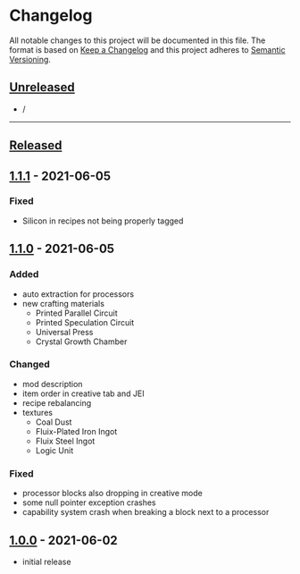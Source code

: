 # Changelog
All notable changes to this project will be documented in this file.
The format is based on [Keep a Changelog][keep a changelog] and this project adheres to [Semantic Versioning][semantic versioning].

## [Unreleased]

- /

---

## [Released]

## [1.1.1] - 2021-06-05

### Fixed
- Silicon in recipes not being properly tagged


## [1.1.0] - 2021-06-05

### Added
- auto extraction for processors
- new crafting materials
  - Printed Parallel Circuit
  - Printed Speculation Circuit
  - Universal Press
  - Crystal Growth Chamber

### Changed
- mod description
- item order in creative tab and JEI
- recipe rebalancing
- textures
  - Coal Dust
  - Fluix-Plated Iron Ingot
  - Fluix Steel Ingot
  - Logic Unit

### Fixed
- processor blocks also dropping in creative mode
- some null pointer exception crashes
- capability system crash when breaking a block next to a processor


## [1.0.0] - 2021-06-02
- initial release


<!-- Links -->
[keep a changelog]: https://keepachangelog.com/
[semantic versioning]: https://semver.org/

<!-- Versions -->
[unreleased]: https://github.com/RLNT/minecraft_lazierae2/compare/v1.0.0...HEAD
[released]: https://github.com/RLNT/minecraft_lazierae2/releases
[1.1.1]: https://github.com/RLNT/minecraft_lazierae2/compare/v1.1.0..v1.1.1
[1.1.0]: https://github.com/RLNT/minecraft_lazierae2/compare/v1.0.0..v1.1.0
[1.0.0]: https://github.com/RLNT/minecraft_lazierae2/releases/v1.0.0
